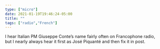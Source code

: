 ```yaml
---
type: ["micro"]
date: 2021-01-19T19:46:24-05:00
title: ""
tags: ["radio","French"]
---
```

I hear Italian PM Giuseppe Conte’s name fairly often on Francophone radio, but I nearly always hear it first as José Piquanté and then fix it in post.
